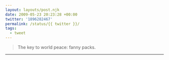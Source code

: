 ```yaml
---
layout: layouts/post.njk
date: 2009-05-23 20:23:28 +00:00
twitter: '1896282467'
permalink: /status/{{ twitter }}/
tags: 
  - tweet
---
```


> The key to world peace: fanny packs.

---
